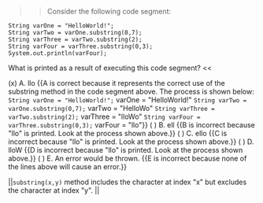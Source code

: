 >>Consider the following code segment:</p>
<pre><code class="java language-java">String varOne = "HelloWorld!";
String varTwo = varOne.substring(0,7);
String varThree = varTwo.substring(2);
String varFour = varThree.substring(0,3);
System.out.println(varFour);
</code></pre>
<p>What is printed as a result of executing this code segment? <<

(x) A. llo {{A is correct because it represents the correct use of the substring method in the code segment above.
The process is shown below:
<code>String varOne = "HelloWorld!";</code>            varOne = "HelloWorld!"
<code>String varTwo = varOne.substring(0,7);</code>    varTwo = "HelloWo"
<code>String varThree = varTwo.substring(2);</code>    varThree = "lloWo"
<code>String varFour = varThree.substring(0,3);</code> varFour = "llo"}}
( ) B. ell {{B is incorrect because "llo" is printed. Look at the process shown above.}}
( ) C. ello {{C is incorrect because "llo" is printed. Look at the process shown above.}}
( ) D. lloW {{D is incorrect because "llo" is printed. Look at the process shown above.}}
( ) E. An error would be thrown. {{E is incorrect because none of the lines above will cause an error.}}

||<code>substring(x,y)</code> method includes the character at index "x" but excludes the character at index "y". ||
